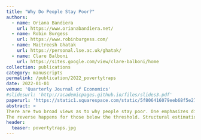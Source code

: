 ```yaml
---
title: "Why Do People Stay Poor?"
authors:
  - name: Oriana Bandiera
    url: https://www.orianabandiera.net/
  - name: Robin Burgess
    url: https://www.robinburgess.com/
  - name: Maitreesh Ghatak
    url: https://personal.lse.ac.uk/ghatak/
  - name: Clare Balboni
    url: https://sites.google.com/view/clare-balboni/home
collection: publications
category: manuscripts
permalink: /publication/2022_povertytraps
date: 2022-01-01
venue: 'Quarterly Journal of Economics'
#slidesurl: 'http://academicpages.github.io/files/slides3.pdf'
paperurl: 'https://static1.squarespace.com/static/5f806416079eeb68f5e277b1/t/62643ef445ee9d07550f8246/1650736903363/Balboni_etal_2021_Why-do-People-Stay-Poor.pdf'
abstract: >
There are two broad views as to why people stay poor. One emphasizes differences in fundamentals, such as ability, talent, or motivation. The poverty traps view emphasizes differences in opportunities that stem from access to wealth. To test these views, we exploit a large-scale, randomized asset transfer and an 11-year panel of 6,000 households who begin in extreme poverty. The setting is rural Bangladesh, and the assets are cows. The data support the poverty traps view—we identify a threshold level of initial assets above which households accumulate assets, take on better occupations (from casual labor in agriculture or domestic services to running small livestock businesses), and grow out of poverty.
The reverse happens for those below the threshold. Structural estimation of an occupational choice model reveals that almost all beneficiaries are misallocated in the work they do at baseline and that the gains arising from eliminating misallocation would far exceed the program costs. Our findings imply that large transfers, which create better jobs for the poor, are an effective means of getting people out of poverty traps and reducing global poverty
header:
  teaser: povertytraps.jpg
---
```

